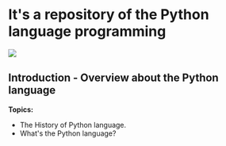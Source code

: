 # It's a repository of the Python language programming 
<img src="https://jobs.enfaselabs.com.br/assets/imgs/logos/dados_5.png"/>

## Introduction - Overview about the Python language
<b>Topics:</b>
<ul>
  <li>The History of Python language.</li>
  <li>What's the Python language?</li>
</ul>
